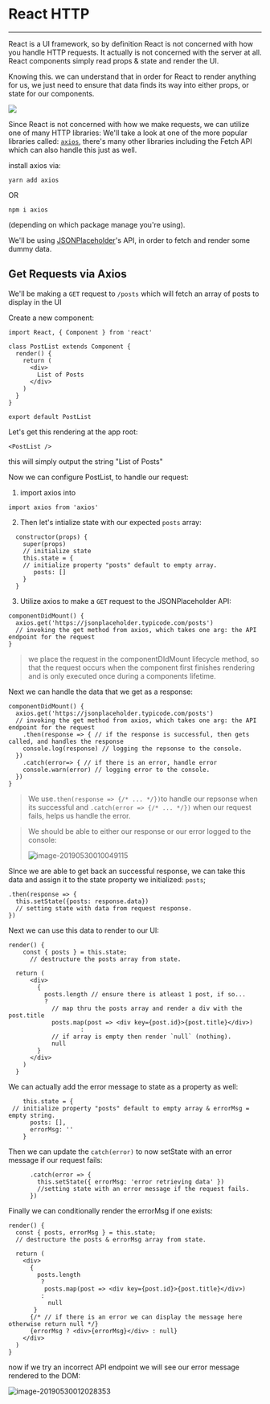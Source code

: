 # React HTTP

---------------------------------

React is a UI framework, so by definition React is not concerned with how you handle HTTP requests. It actually is not concerned with the server at all. React components simply read props & state and render the UI. 

Knowing this. we can understand that in order for React to render anything for us, we just need to ensure that data finds its way into either props, or state for our components. 

![](http://ww4.sinaimg.cn/large/006tNc79ly1g3j80c3ookj30pi0a0wew.jpg)



Since React is not concerned with how we make requests, we can utilize one of many HTTP libraries: We'll take a look at one of the more popular libraries called: [`axios`](https://github.com/axios/axios), there's many other libraries including the Fetch API which can also handle this just as well. 

install axios via:

```shell
yarn add axios
```

OR 

```shell
npm i axios
```

(depending on which package manage you're using).



We'll be using [JSONPlaceholder](https://jsonplaceholder.typicode.com)'s API, in order to fetch and render some dummy data. 

## Get Requests via Axios

We'll be making a `GET` request to `/posts` which will fetch an array of posts to display in the UI

Create a new component: <PostList/>

```react
import React, { Component } from 'react'

class PostList extends Component {
  render() {
    return (
      <div>
        List of Posts
      </div>
    )
  }
}

export default PostList
```



Let's get this rendering at the app root:

```react
<PostList />
```



this will simply output the string "List of Posts"



Now we can configure PostList, to handle our request:

1. import axios into <PostList/>

```react
import axios from 'axios'
```



2. Then let's intialize state with our expected `posts` array:

```react
  constructor(props) {
    super(props)
    // initialize state
    this.state = {
    // initialize property "posts" default to empty array.
       posts: []
    }
  }
```



3. Utilize axios to make a `GET` request to the JSONPlaceholder API:

```react
componentDidMount() {
  axios.get('https://jsonplaceholder.typicode.com/posts')
  // invoking the get method from axios, which takes one arg: the API endpoint for the request
}
```

> we place the request in the componentDIdMount lifecycle method, so that the request occurs when the component first finishes rendering and is only executed once during a components lifetime. 



Next we can handle the data that we get as a response:

```react
componentDidMount() {
  axios.get('https://jsonplaceholder.typicode.com/posts')
  // invoking the get method from axios, which takes one arg: the API endpoint for the request
    .then(response => { // if the response is successful, then gets called, and handles the response
    console.log(response) // logging the repsonse to the console. 
  })
    .catch(error=> { // if there is an error, handle error
    console.warn(error) // logging error to the console. 
  })
}
```

> We use` .then(response => {/* ... */}) `to handle our repsonse when its successful and `.catch(error => {/* ... */})` when our request fails, helps us handle the error. 

> We should be able to either our response or our error logged to the console: 
>
> ![image-20190530010049115](http://ww4.sinaimg.cn/large/006tNc79ly1g3j9aknri2j30s903vdgu.jpg)



SInce we are able to get back an successful response, we can take this data and assign it to the state property we initialized: `posts`;

```react
.then(response => { 
  this.setState({posts: response.data}) 
  // setting state with data from request response.
})
```



Next we can use this data to render to our UI: 

```react
render() {
    const { posts } = this.state;
	  // destructure the posts array from state. 
  
  return (
      <div>
        {
          posts.length // ensure there is atleast 1 post, if so...
          ?            
            // map thru the posts array and render a div with the post.title
            posts.map(post => <div key={post.id}>{post.title}</div>) 
					:
            // if array is empty then render `null` (nothing).            
            null
        }
      </div>
    )
  }
```





We can actually add the error message to state as a property as well:

```react
    this.state = {
 // initialize property "posts" default to empty array & errorMsg = empty string.
      posts: [],
      errorMsg: ''
    }
```



Then we can update the `catch(error)` to now setState with an error message if our request fails:

```react
      .catch(error => { 
        this.setState({ errorMsg: 'error retrieving data' })
        //setting state with an error message if the request fails.
      })
```



Finally we can conditionally render the errorMsg if one exists:

```react
render() {
  const { posts, errorMsg } = this.state;
  // destructure the posts & errorMsg array from state.

  return (
    <div>
      {
        posts.length 
         ?
          posts.map(post => <div key={post.id}>{post.title}</div>) 
         :
           null
       }
      {/* // if there is an error we can display the message here otherwise return null */}
      {errorMsg ? <div>{errorMsg}</div> : null}
    </div>
  )
}
```



now if we try an incorrect API endpoint we will see our error message rendered to the DOM:

![image-20190530012028353](http://ww3.sinaimg.cn/large/006tNc79ly1g3j9v1fhnkj30im0c0gmt.jpg)

